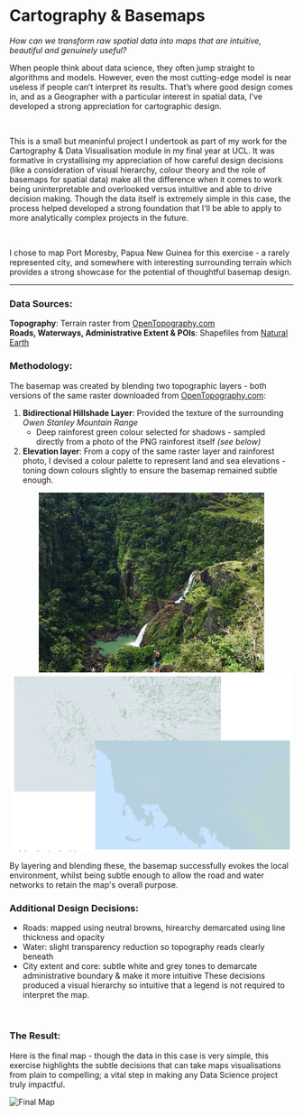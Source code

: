 # Cartography & Basemaps
*How can we transform raw spatial data into maps that are intuitive, beautiful and genuinely useful?*

When people think about data science, they often jump straight to algorithms and models. However, even the most cutting-edge model is near useless if people can’t interpret its results. That’s where good design comes in, and as a Geographer with a particular interest in spatial data, I’ve developed a strong appreciation for cartographic design.

<br>

This is a small but meaninful project I undertook as part of my work for the Cartography & Data Visualisation module in my final year at UCL. It was formative in crystallising my appreciation of how careful design decisions (like a consideration of visual hierarchy, colour theory and the role of basemaps for spatial data) make all the difference when it comes to work being uninterpretable and overlooked versus intuitive and able to drive decision making. 
Though the data itself is extremely simple in this case, the process helped developed a strong foundation that I'll be able to apply to more analytically complex projects in the future. 

<br>

I chose to map Port Moresby, Papua New Guinea for this exercise - a rarely represented city, and somewhere with interesting surrounding terrain which provides a strong showcase for the potential of thoughtful basemap design. 
<br>

---


### Data Sources:

**Topography**: Terrain raster from [OpenTopography.com](https://portal.opentopography.org/datasets) <br>
**Roads, Waterways, Administrative Extent & POIs**: Shapefiles from [Natural Earth](https://www.naturalearthdata.com/)
<br>


### Methodology:

The basemap was created by blending two topographic layers - both versions of the same raster downloaded from [OpenTopography.com](https://portal.opentopography.org/datasets):

  1. **Bidirectional Hillshade Layer**: Provided the texture of the surrounding *Owen Stanley Mountain Range*
     - Deep rainforest green colour selected for shadows - sampled directly from a photo of the PNG rainforest itself *(see below)*
  2. **Elevation layer**: From a copy of the same raster layer and rainforest photo, I devised a colour palette to represent land and sea elevations - toning down colours slightly to ensure the basemap remained subtle enough.

<p align='center'>
  <img src=assets/img/colour%20palette%20inspo.png alt="Palette Inspo" width="400" />
  <img src=assets/img/basemap%20layers.png alt="Topographic Layers" width="500" />  
</p>

By layering and blending these, the basemap successfully evokes the local environment, whilst being subtle enough to allow the road and water networks to retain the map's overall purpose.
<br>


### Additional Design Decisions:
  - Roads: mapped using neutral browns, hirearchy demarcated using line thickness and opacity
  - Water: slight transparency reduction so topography reads clearly beneath
  - City extent and core: subtle white and grey tones to demarcate administrative boundary & make it more intuitive
These decisions produced a visual hierarchy so intuitive that a legend is not required to interpret the map.
<br>

### The Result:

Here is the final map - though the data in this case is very simple, this exercise highlights the subtle decisions that can take maps visualisations from plain to compelling; a vital step in making any Data Science project truly impactful.

![Final Map](Port%20Moresby.png)
